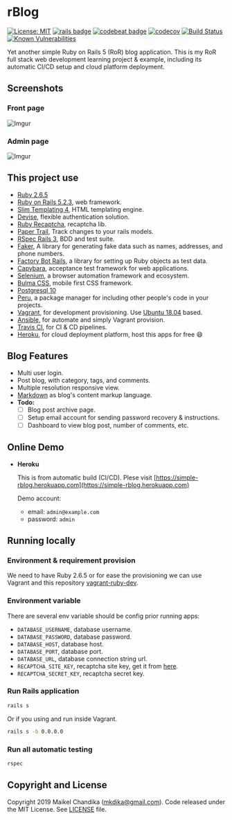 # rBlog

[![License: MIT](https://img.shields.io/badge/License-MIT-blue.svg)](/LICENSE)
[![rails badge](https://img.shields.io/badge/rails-5.2.3-brightgreen)](https://weblog.rubyonrails.org/2019/3/28/Rails-5-2-3-has-been-released/)
[![codebeat badge](https://codebeat.co/badges/f8f21f7f-6d58-42bf-a229-2e222f5b0e53)](https://codebeat.co/projects/github-com-mkdika-rblog-master)
[![codecov](https://codecov.io/gh/mkdika/rblog/branch/master/graph/badge.svg)](https://codecov.io/gh/mkdika/rblog)
[![Build Status](https://travis-ci.com/mkdika/rblog.svg?branch=master)](https://travis-ci.com/mkdika/rblog)
[![Known Vulnerabilities](https://snyk.io/test/github/mkdika/rblog/badge.svg?targetFile=package.json)](https://snyk.io/test/github/mkdika/rblog?targetFile=package.json)

Yet another simple Ruby on Rails 5 (RoR) blog application.
This is my RoR full stack web development learning project & example, including its automatic CI/CD setup and cloud platform deployment.

## Screenshots

### Front page
![Imgur](https://i.imgur.com/Wp8uefN.png)

### Admin page
![Imgur](https://i.imgur.com/uB99cya.png)

## This project use

- [Ruby 2.6.5](https://www.ruby-lang.org/en/)
- [Ruby on Rails 5.2.3](https://rubyonrails.org/), web framework.
- [Slim Templating 4](http://slim-lang.com/), HTML templating engine.
- [Devise](https://github.com/plataformatec/devise), flexible authentication solution.
- [Ruby Recaptcha](https://github.com/ambethia/recaptcha), recaptcha lib.
- [Paper Trail](https://github.com/paper-trail-gem/paper_trail), Track changes to your rails models.
- [RSpec Rails 3](https://relishapp.com/rspec/rspec-rails/v/3-9/docs), BDD and test suite.
- [Faker](https://github.com/faker-ruby/faker), A library for generating fake data such as names, addresses, and phone numbers.
- [Factory Bot Rails](https://github.com/thoughtbot/factory_bot_rails), a library for setting up Ruby objects as test data.
- [Capybara](https://github.com/teamcapybara/capybara), acceptance test framework for web applications.
- [Selenium](https://github.com/SeleniumHQ/selenium), a browser automation framework and ecosystem.
- [Bulma CSS](https://bulma.io/), mobile first CSS framework.
- [Postgresql 10](https://www.postgresql.org/)
- [Peru](https://github.com/buildinspace/peru), a package manager for including other people's code in your projects.
- [Vagrant](https://www.vagrantup.com), for development provisioning. Use [Ubuntu 18.04](http://releases.ubuntu.com/18.04/) based.
- [Ansible](https://www.ansible.com/), for automate and simply Vagrant provision.
- [Travis CI](https://travis-ci.org/), for CI & CD pipelines.
- [Heroku](https://www.heroku.com/), for cloud deployment platform, host this apps for free :smile:

## Blog Features

- Multi user login.
- Post blog, with category, tags, and comments.
- Multiple resolution responsive view.
- [Markdown](https://github.com/adam-p/markdown-here/wiki/Markdown-Cheatsheet) as blog's content markup language.
- __Todo:__
  - [ ] Blog post archive page.
  - [ ] Setup email account for sending password recovery & instructions.
  - [ ] Dashboard to view blog post, number of comments, etc.

## Online Demo

- __Heroku__

  This is from automatic build (CI/CD). Plese visit [https://simple-rblog.herokuapp.com](https://simple-rblog.herokuapp.com)

  Demo account: 
  - email: `admin@example.com`
  - password: `admin`

## Running locally

### Environment & requirement provision

We need to have Ruby 2.6.5 or for ease the provisioning we can use Vagrant and this repository [vagrant-ruby-dev](https://github.com/mkdika/vagrant-ruby-dev).

### Environment variable

There are several env variable should be config prior running apps:

- `DATABASE_USERNAME`, database username.
- `DATABASE_PASSWORD`, database password.
- `DATABASE_HOST`, database host.
- `DATABASE_PORT`, database port.
- `DATABASE_URL`, database connection string url.
- `RECAPTCHA_SITE_KEY`, recaptcha site key, get it from [here](https://www.google.com/recaptcha/intro/v3.html).
- `RECAPTCHA_SECRET_KEY`, recaptcha secret key.

### Run Rails application

```bash
rails s
```

Or if you using and run inside Vagrant.

```bash
rails s -b 0.0.0.0
```

### Run all automatic testing

```bash
rspec
```

## Copyright and License

Copyright 2019 Maikel Chandika (mkdika@gmail.com). Code released under the MIT License. See [LICENSE](/LICENSE) file.
